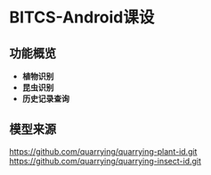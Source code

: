# BITCS-Android课设
## 功能概览
- **植物识别**
- **昆虫识别**
- **历史记录查询**
## 模型来源
https://github.com/quarrying/quarrying-plant-id.git <br>
https://github.com/quarrying/quarrying-insect-id.git
